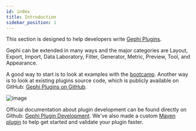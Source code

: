 ```yaml
---
id: index
title: Introduction
sidebar_position: 1
---
```


This section is designed to help developers write [Gephi Plugins](https://gephi.org/plugins/). 

Gephi can be extended in many ways and the major categories are Layout, Export, Import, Data Laboratory, Filter, Generator, Metric, Preview, Tool, and Appearance. 

A good way to start is to look at examples with the [bootcamp](https://github.com/gephi/gephi-plugins-bootcamp). Another way is to look at existing plugins source code, which is publicly available on GitHub: [Gephi Plugins on GitHub](https://github.com/gephi/gephi-plugins/tree/master-forge/modules).

![image](https://camo.githubusercontent.com/9cb37e90a1eff225eaabe50a80adece6dad749798b8a1c7cfbe55d597c9adc0b/687474703a2f2f67657068692e6f72672f696d616765732f706c7567696e735f726962626f6e2e706e67)

Official documentation about plugin development can be found directly on Github: [Gephi Plugin Development](https://github.com/gephi/gephi-plugins). We've also made a custom [Maven plugin](https://github.com/gephi/gephi-maven-plugin) to help get started and validate your plugin faster.